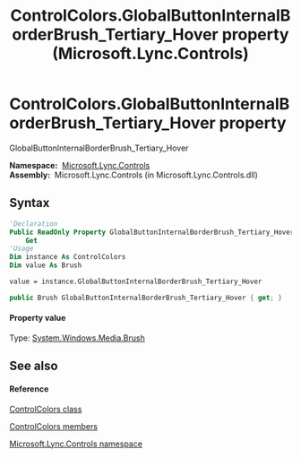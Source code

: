 ﻿---
title: ControlColors.GlobalButtonInternalBorderBrush_Tertiary_Hover property  (Microsoft.Lync.Controls)
TOCTitle: 'GlobalButtonInternalBorderBrush_Tertiary_Hover property '
ms:assetid: P:Microsoft.Lync.Controls.ControlColors.GlobalButtonInternalBorderBrush_Tertiary_Hover_DI_3_UC_OCS14MrefLyncWPF
ms:mtpsurl: https://msdn.microsoft.com/en-us/library/microsoft.lync.controls.controlcolors.globalbuttoninternalborderbrush_tertiary_hover_di_3_uc_ocs14mreflyncwpf(v=office.15)
ms:contentKeyID: 48593777
ms.date: 07/28/2014
mtps_version: v=office.15
f1_keywords:
- Microsoft.Lync.Controls.ControlColors.GlobalButtonInternalBorderBrush_Tertiary_Hover
dev_langs:
- CSharp
- JScript
- VB
- other
---

# ControlColors.GlobalButtonInternalBorderBrush\_Tertiary\_Hover property

GlobalButtonInternalBorderBrush\_Tertiary\_Hover

**Namespace:**  [Microsoft.Lync.Controls](microsoft-lync-controls-namespace_1.md)  
**Assembly:**  Microsoft.Lync.Controls (in Microsoft.Lync.Controls.dll)

## Syntax

``` vb
'Declaration
Public ReadOnly Property GlobalButtonInternalBorderBrush_Tertiary_Hover As Brush
    Get
'Usage
Dim instance As ControlColors
Dim value As Brush

value = instance.GlobalButtonInternalBorderBrush_Tertiary_Hover
```

``` csharp
public Brush GlobalButtonInternalBorderBrush_Tertiary_Hover { get; }
```

#### Property value

Type: [System.Windows.Media.Brush](http://msdn2.microsoft.com/en-us/library/ms634880)  

## See also

#### Reference

[ControlColors class](controlcolors-class-microsoft-lync-controls_1.md)

[ControlColors members](controlcolors-members-microsoft-lync-controls_1.md)

[Microsoft.Lync.Controls namespace](microsoft-lync-controls-namespace_1.md)

